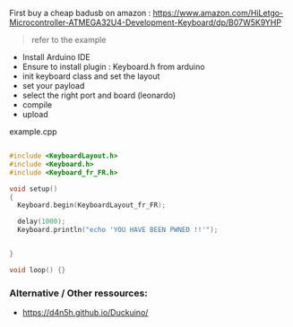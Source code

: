 
First buy a cheap badusb on amazon : https://www.amazon.com/HiLetgo-Microcontroller-ATMEGA32U4-Development-Keyboard/dp/B07W5K9YHP

> refer to the example

- Install Arduino IDE
- Ensure to install plugin : Keyboard.h from arduino
- init keyboard class and set the layout
- set your payload
- select the right port and board (leonardo)
- compile 
- upload

example.cpp
```cpp

#include <KeyboardLayout.h>
#include <Keyboard.h>
#include <Keyboard_fr_FR.h>

void setup()
{
  Keyboard.begin(KeyboardLayout_fr_FR);

  delay(1000);
  Keyboard.println("echo 'YOU HAVE BEEN PWNED !!'");


}

void loop() {}

```

### Alternative / Other ressources:
- https://d4n5h.github.io/Duckuino/


